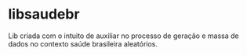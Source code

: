 # libsaudebr
Lib criada com o intuito de auxiliar no processo de geração e massa de dados no contexto saúde brasileira aleatórios. 
